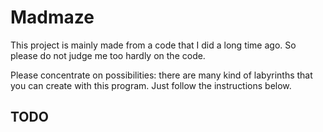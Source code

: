 # Madmaze

This project is mainly made from a code that I did a long time ago. So please do not judge me too hardly on the code.

Please concentrate on possibilities: there are many kind of labyrinths that you can create with this program. Just follow the instructions below.

## TODO
